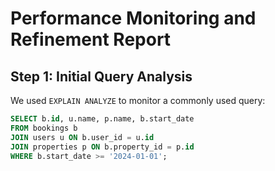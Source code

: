 # Performance Monitoring and Refinement Report

## Step 1: Initial Query Analysis

We used `EXPLAIN ANALYZE` to monitor a commonly used query:

```sql
SELECT b.id, u.name, p.name, b.start_date
FROM bookings b
JOIN users u ON b.user_id = u.id
JOIN properties p ON b.property_id = p.id
WHERE b.start_date >= '2024-01-01';
```
